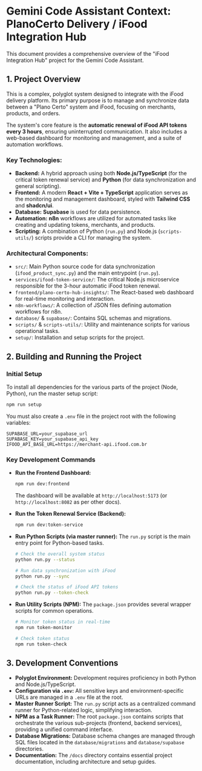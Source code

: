 # Gemini Code Assistant Context: PlanoCerto Delivery / iFood Integration Hub

This document provides a comprehensive overview of the "iFood Integration Hub" project for the Gemini Code Assistant.

## 1. Project Overview

This is a complex, polyglot system designed to integrate with the iFood delivery platform. Its primary purpose is to manage and synchronize data between a "Plano Certo" system and iFood, focusing on merchants, products, and orders.

The system's core feature is the **automatic renewal of iFood API tokens every 3 hours**, ensuring uninterrupted communication. It also includes a web-based dashboard for monitoring and management, and a suite of automation workflows.

### Key Technologies:
- **Backend:** A hybrid approach using both **Node.js/TypeScript** (for the critical token renewal service) and **Python** (for data synchronization and general scripting).
- **Frontend:** A modern **React + Vite + TypeScript** application serves as the monitoring and management dashboard, styled with **Tailwind CSS** and **shadcn/ui**.
- **Database:** **Supabase** is used for data persistence.
- **Automation:** **n8n** workflows are utilized for automated tasks like creating and updating tokens, merchants, and products.
- **Scripting:** A combination of Python (`run.py`) and Node.js (`scripts-utils/`) scripts provide a CLI for managing the system.

### Architectural Components:
- `src/`: Main Python source code for data synchronization (`ifood_product_sync.py`) and the main entrypoint (`run.py`).
- `services/ifood-token-service/`: The critical Node.js microservice responsible for the 3-hour automatic iFood token renewal.
- `frontend/plano-certo-hub-insights/`: The React-based web dashboard for real-time monitoring and interaction.
- `n8n-workflows/`: A collection of JSON files defining automation workflows for n8n.
- `database/` & `supabase/`: Contains SQL schemas and migrations.
- `scripts/` & `scripts-utils/`: Utility and maintenance scripts for various operational tasks.
- `setup/`: Installation and setup scripts for the project.

## 2. Building and Running the Project

### Initial Setup
To install all dependencies for the various parts of the project (Node, Python), run the master setup script:
```bash
npm run setup
```
You must also create a `.env` file in the project root with the following variables:
```env
SUPABASE_URL=your_supabase_url
SUPABASE_KEY=your_supabase_api_key
IFOOD_API_BASE_URL=https://merchant-api.ifood.com.br
```

### Key Development Commands

- **Run the Frontend Dashboard:**
  ```bash
  npm run dev:frontend
  ```
  The dashboard will be available at `http://localhost:5173` (or `http://localhost:8082` as per other docs).

- **Run the Token Renewal Service (Backend):**
  ```bash
  npm run dev:token-service
  ```

- **Run Python Scripts (via master runner):**
  The `run.py` script is the main entry point for Python-based tasks.
  ```bash
  # Check the overall system status
  python run.py --status

  # Run data synchronization with iFood
  python run.py --sync

  # Check the status of iFood API tokens
  python run.py --token-check
  ```

- **Run Utility Scripts (NPM):**
  The `package.json` provides several wrapper scripts for common operations.
  ```bash
  # Monitor token status in real-time
  npm run token-monitor

  # Check token status
  npm run token-check
  ```

## 3. Development Conventions

- **Polyglot Environment:** Development requires proficiency in both Python and Node.js/TypeScript.
- **Configuration via `.env`:** All sensitive keys and environment-specific URLs are managed in a `.env` file at the root.
- **Master Runner Script:** The `run.py` script acts as a centralized command runner for Python-related logic, simplifying interaction.
- **NPM as a Task Runner:** The root `package.json` contains scripts that orchestrate the various sub-projects (frontend, backend services), providing a unified command interface.
- **Database Migrations:** Database schema changes are managed through SQL files located in the `database/migrations` and `database/supabase` directories.
- **Documentation:** The `/docs` directory contains essential project documentation, including architecture and setup guides.
